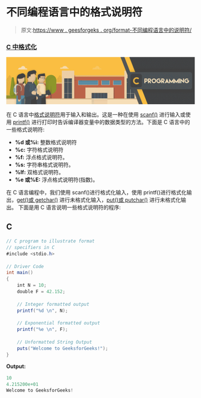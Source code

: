 # 不同编程语言中的格式说明符

> 原文:[https://www . geesforgeks . org/format-不同编程语言中的说明符/](https://www.geeksforgeeks.org/format-specifiers-in-different-programming-languages/)

### [<u>C 中格式化</u>](https://www.geeksforgeeks.org/format-specifiers-in-c/)

[![](img/91d990eefe975ae7c340db2d4edf6ffb.png)](https://media.geeksforgeeks.org/wp-content/uploads/20200519122152/CProgramming.png)

在 C 语言中[格式说明符](https://www.geeksforgeeks.org/format-specifiers-in-c/)用于输入和输出。这是一种在使用 [scanf()](https://www.geeksforgeeks.org/scanf-and-fscanf-in-c-simple-yet-poweful/) 进行输入或使用 [printf()](https://www.geeksforgeeks.org/return-values-of-printf-and-scanf-in-c-cpp/) 进行打印时告诉编译器变量中的数据类型的方法。下面是 C 语言中的一些格式说明符:

*   **%d 或%i:** 整数格式说明符
*   **%c:** 字符格式说明符
*   **%f:** 浮点格式说明符。
*   **%s:** 字符串格式说明符。
*   **%lf:** 双格式说明符。
*   **%e 或%E:** 浮点格式说明符(指数)。

在 C 语言编程中，我们使用 scanf()进行格式化输入，使用 printf()进行格式化输出，[get()或 getchar()](https://www.geeksforgeeks.org/difference-getchar-getch-getc-getche/) 进行未格式化输入，[put()或 putchar()](https://www.geeksforgeeks.org/putchar-function-in-c/) 进行未格式化输出。
下面是用 C 语言说明一些格式说明符的程序:

## C

```java
// C program to illustrate format
// specifiers in C
#include <stdio.h>

// Driver Code
int main()
{
    int N = 10;
    double F = 42.152;

    // Integer formatted output
    printf("%d \n", N);

    // Exponential formatted output
    printf("%e \n", F);

    // Unformatted String Output
    puts("Welcome to GeeksforGeeks!");
}
```

**Output:** 

```java
10 
4.215200e+01 
Welcome to GeeksforGeeks!
```